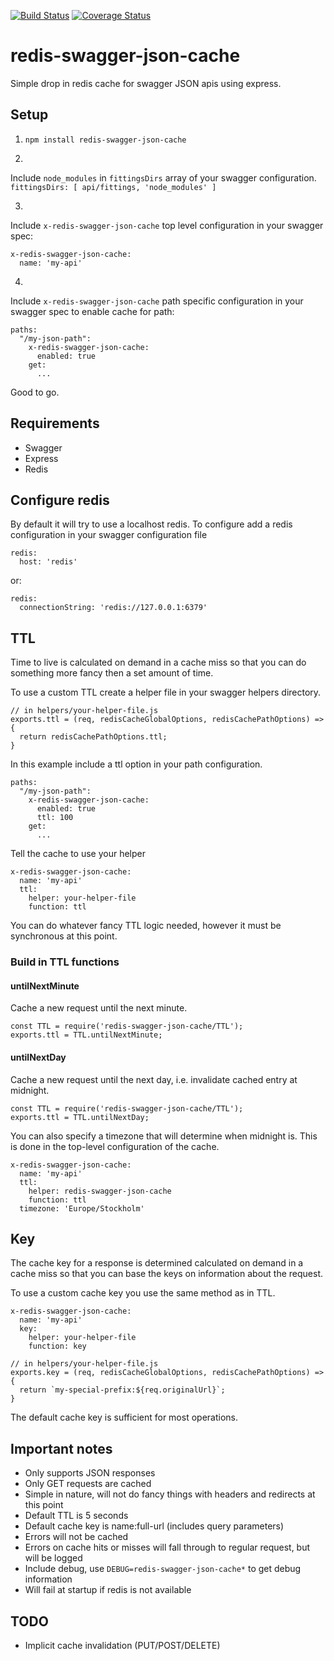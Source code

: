 [![Build Status](https://travis-ci.org/jgranstrom/redis-swagger-json-cache.svg?branch=master)](https://travis-ci.org/jgranstrom/redis-swagger-json-cache)
[![Coverage Status](https://coveralls.io/repos/jgranstrom/redis-swagger-json-cache/badge.svg?branch=master)](https://coveralls.io/r/<account>/<repository>?branch=master)

# redis-swagger-json-cache

Simple drop in redis cache for swagger JSON apis using express.

## Setup

1. `npm install redis-swagger-json-cache`

2.
Include `node_modules` in `fittingsDirs` array of your swagger configuration.
`fittingsDirs: [ api/fittings, 'node_modules' ]`

3.
Include `x-redis-swagger-json-cache` top level configuration in your swagger spec:

  ```
  x-redis-swagger-json-cache:
    name: 'my-api'
  ```

4.
Include `x-redis-swagger-json-cache` path specific configuration in your swagger spec to enable cache for path:

  ```
  paths:
    "/my-json-path":
      x-redis-swagger-json-cache:
        enabled: true
      get:
        ...
  ```
  
Good to go.

## Requirements
- Swagger
- Express
- Redis

## Configure redis
By default it will try to use a localhost redis. To configure add a redis configuration in your swagger configuration file
 
```
redis:
  host: 'redis'
```
  
or:
  
```
redis:
  connectionString: 'redis://127.0.0.1:6379'
```

## TTL
Time to live is calculated on demand in a cache miss so that you can do something more fancy then a set amount of time. 

To use a custom TTL create a helper file in your swagger helpers directory.

```
// in helpers/your-helper-file.js
exports.ttl = (req, redisCacheGlobalOptions, redisCachePathOptions) => {
  return redisCachePathOptions.ttl;
}
```

In this example include a ttl option in your path configuration.

```
paths:
  "/my-json-path":
    x-redis-swagger-json-cache:
      enabled: true
      ttl: 100
    get:
      ...
```

Tell the cache to use your helper

```
x-redis-swagger-json-cache:
  name: 'my-api'
  ttl:
    helper: your-helper-file
    function: ttl
```

You can do whatever fancy TTL logic needed, however it must be synchronous at this point.

### Build in TTL functions

#### untilNextMinute

Cache a new request until the next minute.

```
const TTL = require('redis-swagger-json-cache/TTL');
exports.ttl = TTL.untilNextMinute;
```

#### untilNextDay

Cache a new request until the next day, i.e. invalidate cached entry at midnight.

```
const TTL = require('redis-swagger-json-cache/TTL');
exports.ttl = TTL.untilNextDay;
```

You can also specify a timezone that will determine when midnight is. This is done in the top-level configuration of the cache.

```
x-redis-swagger-json-cache:
  name: 'my-api'
  ttl:
    helper: redis-swagger-json-cache
    function: ttl
  timezone: 'Europe/Stockholm'
```

## Key
The cache key for a response is determined calculated on demand in a cache miss so that you can base the keys on information about the request. 

To use a custom cache key you use the same method as in TTL.

```
x-redis-swagger-json-cache:
  name: 'my-api'
  key:
    helper: your-helper-file
    function: key
```

```
// in helpers/your-helper-file.js
exports.key = (req, redisCacheGlobalOptions, redisCachePathOptions) => {
  return `my-special-prefix:${req.originalUrl}`;
}
```

The default cache key is sufficient for most operations.

## Important notes
- Only supports JSON responses
- Only GET requests are cached
- Simple in nature, will not do fancy things with headers and redirects at this point
- Default TTL is 5 seconds
- Default cache key is name:full-url (includes query parameters)
- Errors will not be cached
- Errors on cache hits or misses will fall through to regular request, but will be logged
- Include debug, use `DEBUG=redis-swagger-json-cache*` to get debug information
- Will fail at startup if redis is not available

## TODO
- Implicit cache invalidation (PUT/POST/DELETE)
